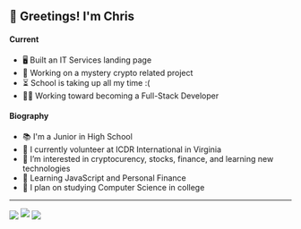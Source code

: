 <h2>👋 Greetings! I'm Chris</h2>
<h4>Current</h4>
<ul>
	<li>🖥️ Built an IT Services landing page</li>
	<li>💸 Working on a mystery crypto related project</li>
	<li>⏳ School is taking up all my time :(</li>
	<li>👨‍💻 Working toward becoming a Full-Stack Developer</li>
</ul>

<h4>Biography</h4>
<ul>
	<li>📚 I'm a Junior in High School</li>
	<li>🏢 I currently volunteer at ICDR International in Virginia</li>
	<li>👀 I’m interested in cryptocurency, stocks, finance, and learning new technologies</li>
	<li>🌱 Learning JavaScript and Personal Finance</li>
	<li>🧠 I plan on studying Computer Science in college</li>
</ul>

<!---
chrisdaid/chrisdaid is a ✨ special ✨ repository because its `README.md` (this file) appears on your GitHub profile.
You can click the Preview link to take a look at your changes.
--->
<hr>
<img align="center" src="https://readme-q35s9p6nl-chrisdaid.vercel.app/api?username=chrisdaid&show_icons=true&theme=ayu-mirage"> </img>
<img src="https://readme-q35s9p6nl-chrisdaid.vercel.app/api/pin/?username=chrisdaid&repo=full-landing-page&theme=ayu-mirage"> </img>
<img align="center" src="https://komarev.com/ghpvc/?username=chrisdaid&label=Guests"> </img>
